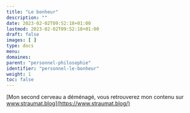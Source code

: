 ```yaml
---
title: "Le bonheur"
description: ""
date: 2023-02-02T09:52:18+01:00
lastmod: 2023-02-02T09:52:18+01:00
draft: false
images: [ ]
type: docs
menu:
domaines:
parent: "personnel-philosophie"
identifier: "personnel-le-bonheur"
weight: 1
toc: false
---
```


[Mon second cerveau a déménagé, vous retrouverez mon contenu sur www.straumat.blog](https://www.straumat.blog/)